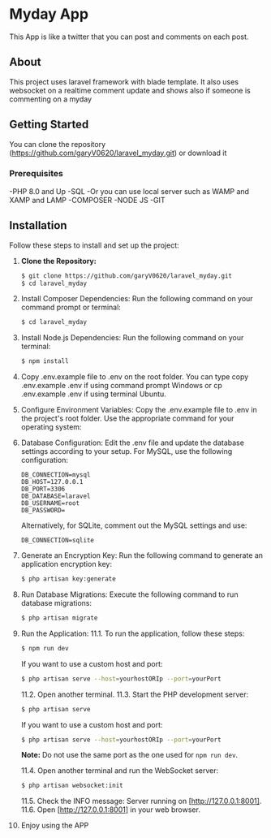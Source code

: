 # Myday App 
This App is like a twitter that you can post and comments on each post. 

## About
This project uses laravel framework with blade template.
It also uses websocket on a realtime comment update and shows also if someone is commenting on a myday

## Getting Started
You can clone the repository (https://github.com/garyV0620/laravel_myday.git) or download it 

### Prerequisites
-PHP 8.0 and Up
-SQL
-Or you can use local server such as WAMP and XAMP and LAMP
-COMPOSER
-NODE JS 
-GIT

## Installation

Follow these steps to install and set up the project:

1. **Clone the Repository:**
   ```bash
   $ git clone https://github.com/garyV0620/laravel_myday.git
   $ cd laravel_myday
   
2. Install Composer Dependencies:
    Run the following command on your command prompt or terminal:
    ```bash
   $ cd laravel_myday

4. Install Node.js Dependencies:
    Run the following command on your terminal:
     ```bash
   $ npm install
6. Copy .env.example file to .env on the root folder. You can type copy .env.example .env if using command prompt Windows or cp .env.example .env if using terminal Ubuntu.
7. Configure Environment Variables:
   Copy the .env.example file to .env in the project's root folder. Use the appropriate command for your operating system:
    
8. Database Configuration:
    Edit the .env file and update the database settings according to your setup. For MySQL, use the following configuration:
    ```dotenv
    DB_CONNECTION=mysql
    DB_HOST=127.0.0.1
    DB_PORT=3306
    DB_DATABASE=laravel
    DB_USERNAME=root
    DB_PASSWORD=
    ```  
    Alternatively, for SQLite, comment out the MySQL settings and use:
     ```dotenv
    DB_CONNECTION=sqlite

9. Generate an Encryption Key:
   Run the following command to generate an application encryption key:
    ```bash
    $ php artisan key:generate
    
10. Run Database Migrations:
   Execute the following command to run database migrations:
    ```bash
    $ php artisan migrate
11. Run the Application:
    11.1. To run the application, follow these steps:
    ```bash
    $ npm run dev
    ```
    
    If you want to use a custom host and port:
    ```bash
    $ php artisan serve --host=yourhostORIp --port=yourPort
    ```
    11.2. Open another terminal.
    11.3. Start the PHP development server:
    ```bash
    $ php artisan serve
    ```
    
    If you want to use a custom host and port:
    
    ```bash
    $ php artisan serve --host=yourhostORIp --port=yourPort
    ```
    
    **Note:** Do not use the same port as the one used for `npm run dev`.

    11.4. Open another terminal and run the WebSocket server:
    ```bash
    $ php artisan websocket:init
    ```
    11.5. Check the INFO message: Server running on [http://127.0.0.1:8001].
    11.6. Open [http://127.0.0.1:8001] in your web browser.

12. Enjoy using the APP




